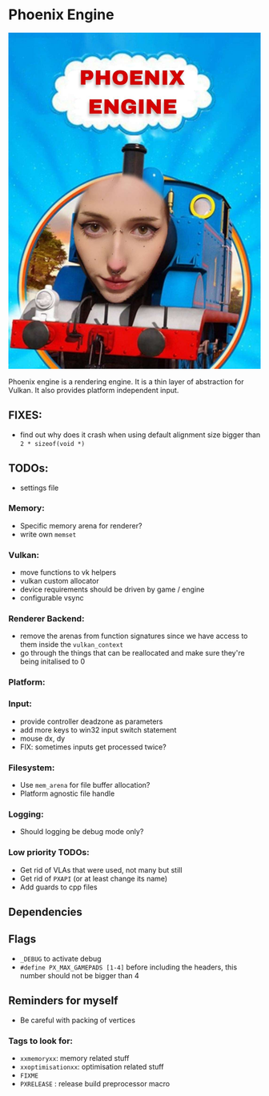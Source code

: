 # Phoenix Engine
![Phoenix Engine Logo](https://github.com/GonkieDev/phoenix_engine/blob/main/phoenixlogo.jpg)

Phoenix engine is a rendering engine. It is a thin layer of abstraction for Vulkan. It also provides platform independent input.

## FIXES:
- find out why does it crash when using default alignment size bigger than `2 * sizeof(void *)`

## TODOs:
- settings file

### Memory:
- Specific memory arena for renderer?
- write own `memset`

### Vulkan:
- move functions to vk helpers
- vulkan custom allocator
- device requirements should be driven by game / engine
- configurable vsync

### Renderer Backend:
- remove the arenas from function signatures since we have access to them inside the `vulkan_context`
- go through the things that can be reallocated and make sure they're being initalised to 0

### Platform:

### Input:
- provide controller deadzone as parameters 
- add more keys to win32 input switch statement
- mouse dx, dy
- FIX: sometimes inputs get processed twice?

### Filesystem:
- Use `mem_arena` for file buffer allocation?
- Platform agnostic file handle

### Logging:
- Should logging be debug mode only?

### Low priority TODOs:
- Get rid of VLAs that were used, not many but still
- Get rid of `PXAPI` (or at least change its name)
- Add guards to cpp files

## Dependencies

## Flags
- `_DEBUG` to activate debug
- `#define PX_MAX_GAMEPADS [1-4]` before including the headers, this number should not be bigger than 4

## Reminders for myself
- Be careful with packing of vertices

### Tags to look for:
- `xxmemoryxx`: memory related stuff
- `xxoptimisationxx`: optimisation related stuff
- `FIXME`
- `PXRELEASE` : release build preprocessor macro
